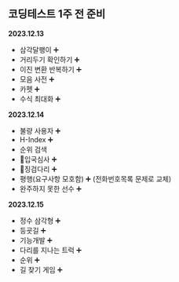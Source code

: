 ## 코딩테스트 1주 전 준비

<b>2023.12.13</b>

- 삼각달팽이 ➕
- 거리두기 확인하기 ➕
- 이진 변환 반복하기 ➕
- 모음 사전 ➕
- 카펫 ➕
- 수식 최대화 ➕

<b>2023.12.14</b>

- 불량 사용자 ➕
- H-Index ➕
- 순위 검색
- 💢입국심사 ➕
- 💢징검다리 ➕
- 평행(요구사항 모호함) ➕ (전화번호목록 문제로 교체)
- 완주하지 못한 선수 ➕

<b>2023.12.15</b>

- 정수 삼각형 ➕
- 등굣길 ➕
- 기능개발 ➕
- 다리를 지나는 트럭 ➕
- 순위 ➕
- 길 찾기 게임 ➕
